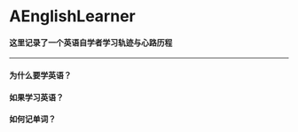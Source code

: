 AEnglishLearner
=========================
#### 这里记录了一个英语自学者学习轨迹与心路历程
-------------

#### 为什么要学英语？

#### 如果学习英语？

#### 如何记单词？


